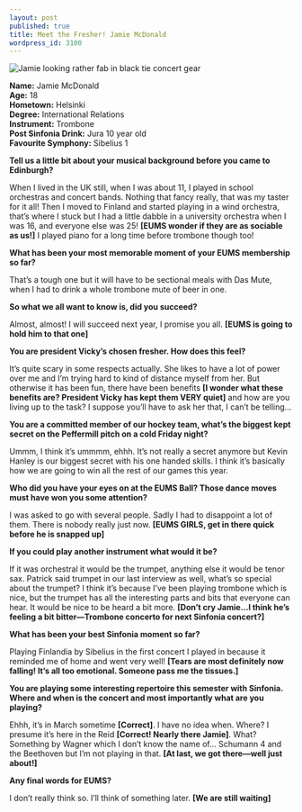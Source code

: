 ```yaml
---
layout: post
published: true
title: Meet the Fresher! Jamie McDonald
wordpress_id: 3100
---
```


<img alt="Jamie looking rather fab in black tie concert gear" src="{{ site.assets }}/img/meet-the-fresher/jamie-mcdonald.jpg" class="aside">

**Name:** Jamie McDonald<br>
**Age:** 18<br>
**Hometown:** Helsinki<br>
**Degree:** International Relations<br>
**Instrument:** Trombone<br>
**Post Sinfonia Drink:** Jura 10 year old<br>
**Favourite Symphony:** Sibelius 1


**Tell us a little bit about your musical background before you came to Edinburgh?**

When I lived in the UK still, when I was about 11, I played in school
orchestras and concert bands. Nothing that fancy really, that was my
taster for it all! Then I moved to Finland and started playing in a wind
orchestra, that&rsquo;s where I stuck but I had a little dabble in a
university orchestra when I was 16, and everyone else was 25!
**[EUMS wonder if they are as sociable as us!]** I played
piano for a long time before trombone though too!

**What has been your most memorable moment of your EUMS membership so
far?**

That&rsquo;s a tough one but it will have to be sectional meals with Das Mute, when I had to drink a whole trombone mute of beer in one.

**So what we all want to know is, did you succeed?**

Almost, almost! I will succeed next year, I promise you all. **[EUMS is going to hold him to that one]**

**You are president Vicky&rsquo;s chosen fresher. How does this feel?**

It&rsquo;s quite scary in some respects actually. She likes to have a lot of power over me and I&rsquo;m trying hard to kind of distance myself from her. But otherwise it has been fun, there have been benefits **[I wonder what these benefits are? President Vicky has kept them VERY quiet]** and how are you living up to the task? I suppose you&rsquo;ll have to ask her that, I can&rsquo;t be telling&hellip;

**You are a committed member of our hockey team, what&rsquo;s the biggest kept secret on the Peffermill pitch on a cold Friday night?**

Ummm, I think it&rsquo;s ummmm, ehhh. It&rsquo;s not really a secret anymore but Kevin Hanley is our biggest secret with his one handed skills. I think it&rsquo;s basically how we are going to win all the rest of our games this year.

**Who did you have your eyes on at the EUMS Ball? Those dance moves must have won you some attention?**

I was asked to go with several people. Sadly I had to disappoint a lot of them. There is nobody really just now. **[EUMS GIRLS, get in there quick before he is snapped up]**

**If you could play another instrument what would it be?**

If it was orchestral it would be the trumpet, anything else it would be tenor sax. Patrick said trumpet in our last interview as well, what&rsquo;s so special about the trumpet? I think it&rsquo;s because I&rsquo;ve been playing trombone which is nice, but the trumpet has all the interesting parts and bits that everyone can hear. It would be nice to be heard a bit more. **[Don&rsquo;t cry Jamie&hellip;I think he&rsquo;s feeling a bit bitter&mdash;Trombone concerto for next Sinfonia concert?]**

**What has been your best Sinfonia moment so far?**

Playing Finlandia by Sibelius in the first concert I played in because it reminded me of home and went very well! **[Tears are most definitely now falling! It&rsquo;s all too emotional. Someone pass me the tissues.]**

**You are playing some interesting repertoire this semester with Sinfonia. Where and when is the concert and most importantly what are you playing?**

Ehhh, it&rsquo;s in March sometime **[Correct]**. I have no idea when. Where? I presume it&rsquo;s here in the Reid **[Correct! Nearly there Jamie]**. What? Something by Wagner which I don&rsquo;t know the name of... Schumann 4 and the Beethoven but I&rsquo;m not playing in that. **[At last, we got there&mdash;well just about!]**

**Any final words for EUMS?**

I don&rsquo;t really think so. I&rsquo;ll think of something later. **[We are still waiting]**
